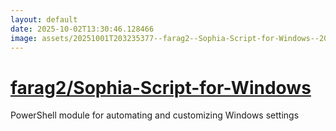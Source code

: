 ```yaml
---
layout: default
date: 2025-10-02T13:30:46.128466
image: assets/20251001T203235377--farag2--Sophia-Script-for-Windows--20251001T203637835--cropped.png
---
```


# [farag2/Sophia-Script-for-Windows](https://github.com/farag2/Sophia-Script-for-Windows)

PowerShell module for automating and customizing Windows settings

